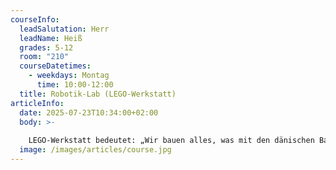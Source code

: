 ```yaml
---
courseInfo:
  leadSalutation: Herr
  leadName: Heiß
  grades: 5-12
  room: "210"
  courseDatetimes:
    - weekdays: Montag
      time: 10:00-12:00
  title: Robotik-Lab (LEGO-Werkstatt)
articleInfo:
  date: 2025-07-23T10:34:00+02:00
  body: >-
    
    LEGO-Werkstatt bedeutet: „Wir bauen alles, was mit den dänischen Bausteinen möglich ist“ Du kannst auch LEGO-Roboter zum Leben erwecken. Dabei lernst du konstruieren und programmieren. Wenn du Spaß am gemeinsamen Planen und Realisieren sowie Ansteuern von Sensoren hast, dann bist du hier richtig. Vielleicht gelingt es dir sogar, das Modell eines Weltraumaufzugs zu bauen.
  image: /images/articles/course.jpg
---
```

